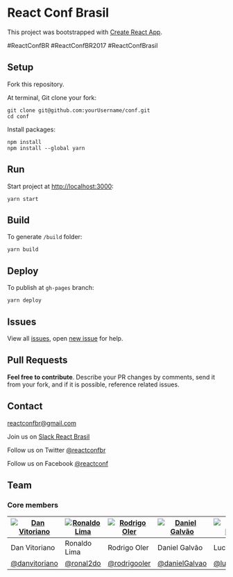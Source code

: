 # React Conf Brasil

This project was bootstrapped with [Create React App](https://github.com/facebookincubator/create-react-app).

#ReactConfBR
#ReactConfBR2017
#ReactConfBrasil

## Setup

Fork this repository.

At terminal, Git clone your fork:

```
git clone git@github.com:yourUsername/conf.git
cd conf
```

Install packages:

```
npm install
npm install --global yarn
```

## Run

Start project at [http://localhost:3000](http://localhost:3000):

```
yarn start
```

## Build

To generate `/build` folder:

```
yarn build
```

## Deploy

To publish at `gh-pages` branch:

```
yarn deploy
```

## Issues

View all [issues](https://github.com/react-brasil/conf/issues), open [new issue](https://github.com/react-brasil/conf/issues/new) for help.

## Pull Requests

**Feel free to contribute**. Describe your PR changes by comments, send it from your fork, and if it is possible, reference related issues.

## Contact

<reactconfbr@gmail.com>

Join us on [Slack React Brasil](http://react-brasil-slack.herokuapp.com/)

Follow us on Twitter [@reactconfbr](http://twitter.com/reactconfbr)

Follow us on Facebook [@reactconf](https://www.facebook.com/reactconf/)

## Team

### Core members

[![Dan Vitoriano](https://avatars1.githubusercontent.com/u/3236750?s=64)](https://github.com/danvitoriano) | [![Ronaldo Lima](https://avatars0.githubusercontent.com/u/4389565?s=64)](https://github.com/ronal2do) | [![Rodrigo Oler](https://avatars1.githubusercontent.com/u/5496931?s=64)](https://github.com/rodrigooler) | [![Daniel Galvão](https://avatars2.githubusercontent.com/u/5161645?s=64)](https://github.com/danielGalvao) | [![Lucas Bento](https://avatars0.githubusercontent.com/u/6207220?s=64)](https://github.com/lucasbento)
|---|---|---|---|---|
| Dan Vitoriano | Ronaldo Lima | Rodrigo Oler | Daniel Galvão | Lucas Bento |
| [@danvitoriano](https://github.com/danvitoriano) | [@ronal2do](https://github.com/ronal2do) | [@rodrigooler](https://github.com/rodrigooler) | [@danielGalvao](https://github.com/danielGalvao) | [@lucasbento](https://github.com/danielGalvao) |
